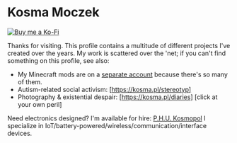 # Kosma Moczek

[![Buy me a Ko-Fi](https://img.shields.io/badge/Buy%20me%20a-Ko--Fi-ff69b4?logo=ko-fi)](https://ko-fi.com/kosmolot)

Thanks for visiting. This profile contains a multitude of different projects I've created over the years.
My work is scattered over the 'net; if you can't find something on this profile, see also:

- My Minecraft mods are on a [separate account](https://github.com/kosmolot-mods) because there's so many of them.
- Autism-related social activism: [https://kosma.pl/stereotyp]<br>
- Photography & existential despair: [https://kosma.pl/diaries] \[click at your own peril]<br>

Need electronics designed? I'm available for hire: [P.H.U. Kosmopol](https://kosma.pl/kosmopol/)
I specialize in IoT/battery-powered/wireless/communication/interface devices.
